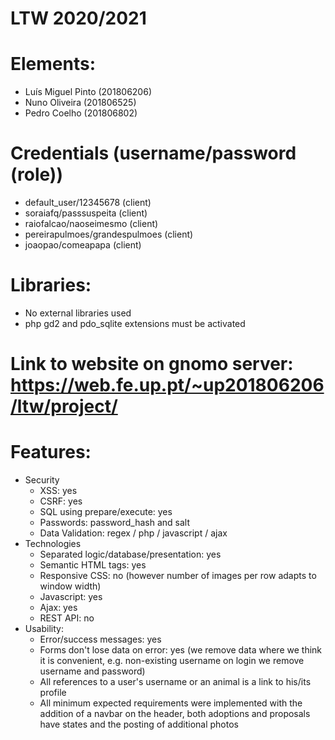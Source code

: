 # LTW 2020/2021

# Elements:
 - Luís Miguel Pinto (201806206) 
 - Nuno Oliveira (201806525)
 - Pedro Coelho (201806802)

# Credentials (username/password (role))
 - default_user/12345678 (client)
 - soraiafq/passsuspeita (client)
 - raiofalcao/naoseimesmo (client)
 - pereirapulmoes/grandespulmoes (client)
 - joaopao/comeapapa (client)

# Libraries:
 - No external libraries used
 - php gd2 and pdo_sqlite extensions must be activated

# Link to website on gnomo server: https://web.fe.up.pt/~up201806206/ltw/project/

# Features:
 - Security
     - XSS: yes
     - CSRF: yes
     - SQL using prepare/execute: yes
     - Passwords: password_hash and salt
     - Data Validation: regex / php / javascript / ajax
 - Technologies
     - Separated logic/database/presentation: yes
     - Semantic HTML tags: yes
     - Responsive CSS: no (however number of images per row adapts to window width)
     - Javascript: yes
     - Ajax: yes
     - REST API: no
  - Usability:
     - Error/success messages: yes
     - Forms don't lose data on error: yes (we remove data where we think it is convenient, e.g. non-existing username on login we remove username and password)
     - All references to a user's username or an animal is a link to his/its profile
     - All minimum expected requirements were implemented with the addition of a navbar on the header, both adoptions and proposals have states and the posting of additional photos

  
